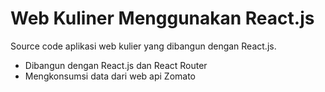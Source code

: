 # Web Kuliner Menggunakan React.js

Source code aplikasi web kulier yang dibangun dengan React.js.

- Dibangun dengan React.js dan React Router
- Mengkonsumsi data dari web api Zomato
